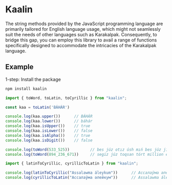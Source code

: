 # Kaalin

<p>
    The string methods provided by the JavaScript programming language are primarily tailored for English language usage, which might not seamlessly suit the needs of other languages such as Karakalpak. Consequently, to bridge this gap, you can employ this library to avail a range of functions specifically designed to accommodate the intricacies of the Karakalpak language. 
</p>

## Example
1-step: Install the package
```bash
npm install kaalin
```

```javascript   
import { toWord, toLatin, toCyrillic } from "kaalin";

const kaa = toLatin('BÁHÁR')

console.log(kaa.upper())      // BÁHÁR
console.log(kaa.lower())      // báhár
console.log(kaa.isUpper())    // true
console.log(kaa.isLower())    // false
console.log(kaa.isAlpha())    // true
console.log(kaa.isDigit())    // false

console.log(toWord(533_525))         // bes júz otız úsh mıń bes júz jigirma bes
console.log(toWord(894_236_671))     // segiz júz toqsan tórt million eki júz otız altı mıń altı júz jetpis bir
```

```javascript
import { latinToCyrillic, cyrillicToLatin } from "kaalin";

console.log(latinToCyrillic("Assalawma áleykum"))      // Ассалаўма әлейкум
console.log(cyrillicToLatin("Ассалаўма әлейкум"))      // Assalawma áleykum
```